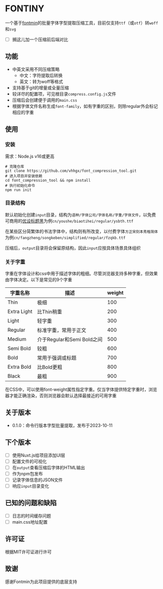 # FONTINY

一个基于[fontmin](https://github.com/ecomfe/fontmin)的批量字体字型提取压缩工具，目前仅支持`ttf`（或`otf`）转`woff`和`svg`

- [ ] 搁这儿加一个压缩前后端对比

## 功能

- 中英文采用不同压缩策略
  - 中文：字符提取后转换
  - 英文：转为woff等格式
- 支持基于git的增量或全量压缩
- 较详尽的配置项，可见根目录`compress.config.js`文件
- 压缩后会创建便于调用的`main.css`
- 根据字体文件名称生成`font-family`，如有字重的区别，则除regular外会标记相应的字重

## 使用

### 安装

需求：Node.js v16或更高

```shell
# 克隆仓库
git clone https://github.com/vhhgx/font_compression_tool.git
# 进入项目并安装依赖
cd font_compression_tool && npm install
# 执行初始化命令
npm run init
```

### 目录结构


默认初始化创建`input`目录，结构为`语种/字体公司/字体名称/字重/字体文件`，以免费可商用的[优设标题黑](https://www.uisdc.com/font-empower#uisdc_font)为例`cn/youshe/biaotihei/regular/ysbth.ttf`

在某些区分简繁体的书法字体中，结构则有所改变，以付费字体`方正宋刻本秀楷简体`为例`cn/fangzheng/songkeben/simplified/regular/fzqkb.ttf`

压缩后，`output`目录将会保留原结构，因此`input`应按具体场景具体组织


### 关于字重

字重在字体设计和css中用于描述字体的粗细。尽管浏览器支持多种字重，但效果由字体决定。以下是常见的9个字重


| 字重名称    | 描述                       | weight |
| ----------- | -------------------------- | ------ |
| Thin        | 极细                       | 100    |
| Extra Light | 比Thin稍重                 | 200    |
| Light       | 轻字重                     | 300    |
| Regular     | 标准字重，常用于正文       | 400    |
| Medium      | 介于Regular和Semi Bold之间 | 500    |
| Semi Bold   | 较粗                       | 600    |
| Bold        | 常用于强调或标题           | 700    |
| Extra Bold  | 比Bold更粗                 | 800    |
| Black       | 最粗                       | 900    |


在CSS中，可以使用font-weight属性指定字重。仅当字体提供特定字重时，浏览器才能正确渲染，否则浏览器会默认选择最接近的可用字重


## 关于版本

- 0.1.0：命令行版本字型批量提取，发布于2023-10-11


## 下个版本

- [ ] 使用Nuxt.js给项目添加UI层
- [ ] 配置文件的可视化
- [ ] 在`output`查看压缩后字体的HTML输出
- [ ] 作为npm包发布
- [ ] 记录字体信息的JSON文件
- [ ] 响应`input`目录变化

## 已知的问题和缺陷

- [ ] 日志的时间缓存问题
- [ ] main.css地址配置

## 许可证

根据MIT许可证进行许可

## 致谢

感谢Fontmin为此项目提供的底层支持
